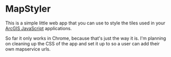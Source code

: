 # MapStyler

This is a simple little web app that you can use to style the tiles used
in your [ArcGIS JavaScript] applications.

So far it only works in Chrome, because that's just the way it is.
I'm planning on cleaning up the CSS of the app and set it up to so a
user can add their own mapservice urls.

[ArcGIS JavaScript]: http://help.arcgis.com/en/webapi/javascript/arcgis/index.html
